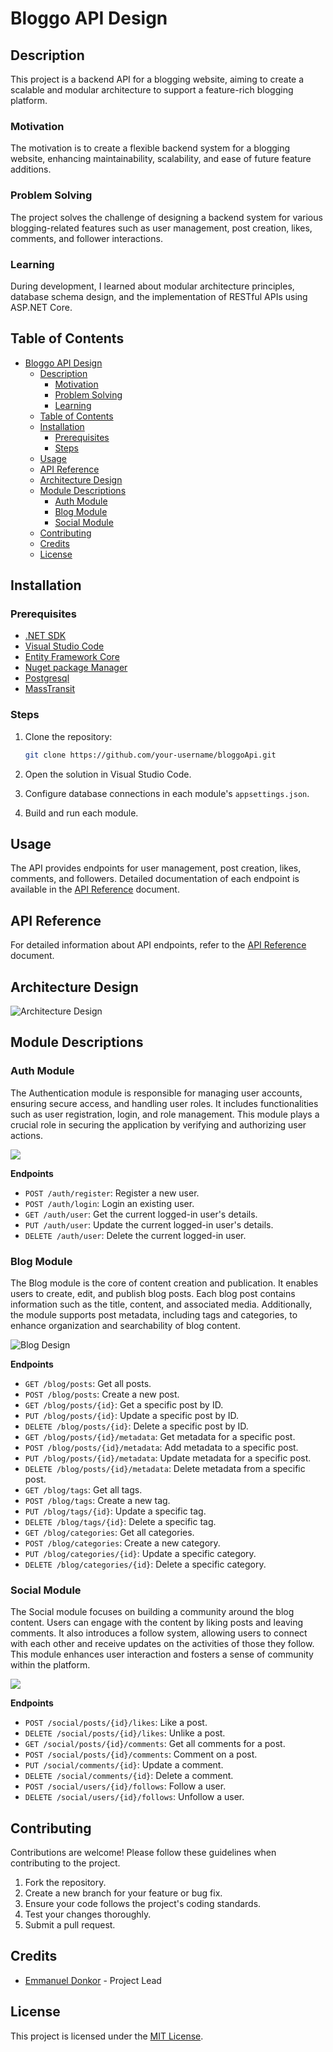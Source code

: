 # Bloggo API Design

## Description
This project is a backend API for a blogging website, aiming to create a scalable and modular architecture to support a feature-rich blogging platform.

### Motivation
The motivation is to create a flexible backend system for a blogging website, enhancing maintainability, scalability, and ease of future feature additions.

### Problem Solving
The project solves the challenge of designing a backend system for various blogging-related features such as user management, post creation, likes, comments, and follower interactions.

### Learning
During development, I learned about modular architecture principles, database schema design, and the implementation of RESTful APIs using ASP.NET Core.

## Table of Contents
- [Bloggo API Design](#bloggo-api-design)
  - [Description](#description)
    - [Motivation](#motivation)
    - [Problem Solving](#problem-solving)
    - [Learning](#learning)
  - [Table of Contents](#table-of-contents)
  - [Installation](#installation)
    - [Prerequisites](#prerequisites)
    - [Steps](#steps)
  - [Usage](#usage)
  - [API Reference](#api-reference)
  - [Architecture Design](#architecture-design)
  - [Module Descriptions](#module-descriptions)
    - [Auth Module](#auth-module)
    - [Blog Module](#blog-module)
    - [Social Module](#social-module)
  - [Contributing](#contributing)
  - [Credits](#credits)
  - [License](#license)

## Installation

### Prerequisites

- [.NET SDK](https://dotnet.microsoft.com/download)
- [Visual Studio Code](https://code.visualstudio.com/)
- [Entity Framework Core](https://learn.microsoft.com/en-us/ef/core/)
- [Nuget package Manager](https://www.nuget.org/)
- [Postgresql](postgresql.org)
- [MassTransit](https://masstransit.io/)

### Steps

1. Clone the repository:

    ```bash
    git clone https://github.com/your-username/bloggoApi.git
    ```

2. Open the solution in Visual Studio Code.

3. Configure database connections in each module's `appsettings.json`.

4. Build and run each module.

## Usage

The API provides endpoints for user management, post creation, likes, comments, and followers. Detailed documentation of each endpoint is available in the [API Reference](docs/api-reference.md) document.

## API Reference

For detailed information about API endpoints, refer to the [API Reference](docs/api-reference.md) document.

## Architecture Design

![Architecture Design](static/BloggoApi.png)

## Module Descriptions

### Auth Module
The Authentication module is responsible for managing user accounts, ensuring secure access, and handling user roles. It includes functionalities such as user registration, login, and role management. This module plays a crucial role in securing the application by verifying and authorizing user actions.

![](static/Auth-Module.png)

**Endpoints**
- `POST /auth/register`: Register a new user.
- `POST /auth/login`: Login an existing user.
- `GET /auth/user`: Get the current logged-in user's details.
- `PUT /auth/user`: Update the current logged-in user's details.
- `DELETE /auth/user`: Delete the current logged-in user.

### Blog Module
The Blog module is the core of content creation and publication. It enables users to create, edit, and publish blog posts. Each blog post contains information such as the title, content, and associated media. Additionally, the module supports post metadata, including tags and categories, to enhance organization and searchability of blog content.

![Blog Design](static/Blog-Module.png)

**Endpoints**
- `GET /blog/posts`: Get all posts.
- `POST /blog/posts`: Create a new post.
- `GET /blog/posts/{id}`: Get a specific post by ID.
- `PUT /blog/posts/{id}`: Update a specific post by ID.
- `DELETE /blog/posts/{id}`: Delete a specific post by ID.
- `GET /blog/posts/{id}/metadata`: Get metadata for a specific post.
- `POST /blog/posts/{id}/metadata`: Add metadata to a specific post.
- `PUT /blog/posts/{id}/metadata`: Update metadata for a specific post.
- `DELETE /blog/posts/{id}/metadata`: Delete metadata from a specific post.
- `GET /blog/tags`: Get all tags.
- `POST /blog/tags`: Create a new tag.
- `PUT /blog/tags/{id}`: Update a specific tag.
- `DELETE /blog/tags/{id}`: Delete a specific tag.
- `GET /blog/categories`: Get all categories.
- `POST /blog/categories`: Create a new category.
- `PUT /blog/categories/{id}`: Update a specific category.
- `DELETE /blog/categories/{id}`: Delete a specific category.

### Social Module
The Social module focuses on building a community around the blog content. Users can engage with the content by liking posts and leaving comments. It also introduces a follow system, allowing users to connect with each other and receive updates on the activities of those they follow. This module enhances user interaction and fosters a sense of community within the platform.

![](static/Social-Module.png)

**Endpoints**
- `POST /social/posts/{id}/likes`: Like a post.
- `DELETE /social/posts/{id}/likes`: Unlike a post.
- `GET /social/posts/{id}/comments`: Get all comments for a post.
- `POST /social/posts/{id}/comments`: Comment on a post.
- `PUT /social/comments/{id}`: Update a comment.
- `DELETE /social/comments/{id}`: Delete a comment.
- `POST /social/users/{id}/follows`: Follow a user.
- `DELETE /social/users/{id}/follows`: Unfollow a user.

## Contributing

Contributions are welcome! Please follow these guidelines when contributing to the project.

1. Fork the repository.
2. Create a new branch for your feature or bug fix.
3. Ensure your code follows the project's coding standards.
4. Test your changes thoroughly.
5. Submit a pull request.

## Credits

- [Emmanuel Donkor](https://github.com/your-emmanueldonkor) - Project Lead

## License

This project is licensed under the [MIT License](LICENSE).